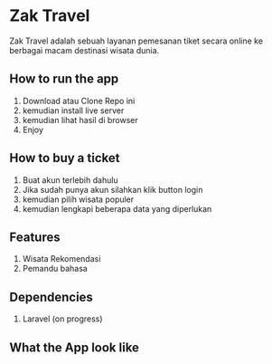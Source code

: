 # Zak Travel
Zak Travel adalah sebuah layanan pemesanan tiket secara online ke berbagai macam destinasi wisata dunia.

## How to run the app
1. Download atau Clone Repo ini
2. kemudian install live server
3. kemudian lihat hasil di browser
4. Enjoy

## How to buy a ticket
1. Buat akun terlebih dahulu
2. Jika sudah punya akun silahkan klik button login
3. kemudian pilih wisata populer
4. kemudian lengkapi beberapa data yang diperlukan

## Features
1. Wisata Rekomendasi
2. Pemandu bahasa

## Dependencies
1. Laravel (on progress)

## What the App look like




